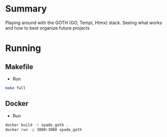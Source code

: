# Summary

Playing around with the GOTH (GO, Templ, Htmx) stack. Seeing what works and how to best organize future projects

# Running
## Makefile
* Run
```bash
make full
```
## Docker
* Run
```bash
docker build -t spade_goth .
docker run -p 3000:3000 spade_goth
```